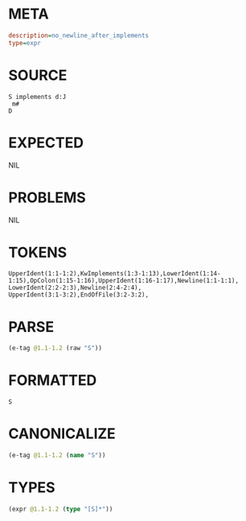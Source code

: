 # META
~~~ini
description=no_newline_after_implements
type=expr
~~~
# SOURCE
~~~roc
S implements d:J
 m#
D
~~~
# EXPECTED
NIL
# PROBLEMS
NIL
# TOKENS
~~~zig
UpperIdent(1:1-1:2),KwImplements(1:3-1:13),LowerIdent(1:14-1:15),OpColon(1:15-1:16),UpperIdent(1:16-1:17),Newline(1:1-1:1),
LowerIdent(2:2-2:3),Newline(2:4-2:4),
UpperIdent(3:1-3:2),EndOfFile(3:2-3:2),
~~~
# PARSE
~~~clojure
(e-tag @1.1-1.2 (raw "S"))
~~~
# FORMATTED
~~~roc
S
~~~
# CANONICALIZE
~~~clojure
(e-tag @1.1-1.2 (name "S"))
~~~
# TYPES
~~~clojure
(expr @1.1-1.2 (type "[S]*"))
~~~

